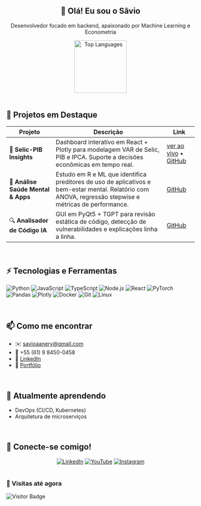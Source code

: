 <!-- README.md para perfil do GitHub do Sávio (nizpew) -->

<h2 align="center">👋 Olá! Eu sou o Sãvio</h2>
<p align="center">Desenvolvedor focado em backend, apaixonado por Machine Learning e Econometria</p>

<div align="center">
  <img src="https://github-readme-stats.vercel.app/api/top-langs?username=nizpew&locale=en&layout=compact&langs_count=6&theme=dracula&hide_border=false" height="140" alt="Top Languages" />
</div>

<br />

## 🔭 Projetos em Destaque

| Projeto | Descrição | Link |
| ------- | --------- | ---- |
| 🚀 **Selic-PIB Insights** | Dashboard interativo em React + Plotly para modelagem VAR de Selic, PIB e IPCA. Suporte a decisões econômicas em tempo real. | [ver ao vivo](https://selic-pib-insights.lovable.app/) • [GitHub](https://github.com/nizpew/selic-pib-insights) |
| 🧠 **Análise Saúde Mental & Apps** | Estudo em R e ML que identifica preditores de uso de aplicativos e bem-estar mental. Relatório com ANOVA, regressão stepwise e métricas de performance. | [GitHub](https://github.com/nizpew/appusage-mentalhealth_data-analisys-with-ML) |
| 🔍 **Analisador de Código IA** | GUI em PyQt5 + TGPT para revisão estática de código, detecção de vulnerabilidades e explicações linha a linha. | [GitHub](https://github.com/nizpew/AI-code-analysis) |

<br />

## ⚡ Tecnologias e Ferramentas

![Python](https://img.shields.io/badge/-Python-black?style=flat-square&logo=python)
![JavaScript](https://img.shields.io/badge/-JavaScript-black?style=flat-square&logo=javascript)
![TypeScript](https://img.shields.io/badge/-TypeScript-black?style=flat-square&logo=typescript)
![Node.js](https://img.shields.io/badge/-Node.js-black?style=flat-square&logo=node.js)
![React](https://img.shields.io/badge/-React-black?style=flat-square&logo=react)
![PyTorch](https://img.shields.io/badge/-PyTorch-black?style=flat-square&logo=pytorch)
![Pandas](https://img.shields.io/badge/-Pandas-black?style=flat-square&logo=pandas)
![Plotly](https://img.shields.io/badge/-Plotly-black?style=flat-square&logo=plotly)
![Docker](https://img.shields.io/badge/-Docker-black?style=flat-square&logo=docker)
![Git](https://img.shields.io/badge/-Git-black?style=flat-square&logo=git)
![Linux](https://img.shields.io/badge/-Linux-black?style=flat-square&logo=linux)

<br />

## 📫 Como me encontrar

- ✉️ savioaanery@gmail.com
- 📱 +55 (61) 9 8450-0458
- 🔗 [LinkedIn](https://www.linkedin.com/in/seu-perfil)
- 🔗 [Portfólio](https://github.com/nizpew)

<br />

## 🌱 Atualmente aprendendo

- DevOps (CI/CD, Kubernetes)
- Arquitetura de microserviços

<br />

## 🎉 Conecte-se comigo!
<div align="center">
  <a href="https://www.linkedin.com/in/seu-perfil" target="_blank"><img src="https://img.shields.io/static/v1?message=LinkedIn&logo=linkedin&style=for-the-badge&color=0077B5" alt="LinkedIn" /></a>
  <a href="https://youtube.com/seucanal" target="_blank"><img src="https://img.shields.io/static/v1?message=YouTube&logo=youtube&style=for-the-badge&color=FF0000" alt="YouTube" /></a>
  <a href="https://instagram.com/seuperfil" target="_blank"><img src="https://img.shields.io/static/v1?message=Instagram&logo=instagram&style=for-the-badge&color=E4405F" alt="Instagram" /></a>
</div>

<br />

### 👀 Visitas até agora

![Visitor Badge](https://visitor-badge.laobi.icu/badge?page_id=nizpew.nizpew)

